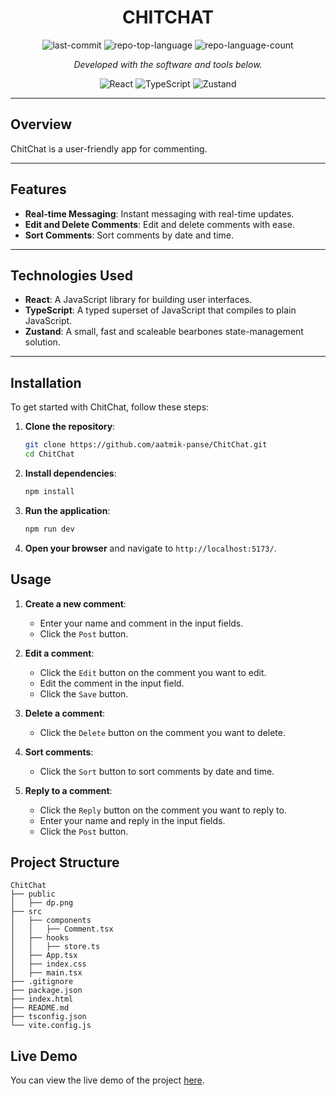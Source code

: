 <h1 align="center">CHITCHAT</h1>

<p align="center">
    <img src="https://img.shields.io/github/last-commit/aatmik-panse/ChitChat?style=flat&logo=git&logoColor=white&color=0080ff" alt="last-commit">
    <img src="https://img.shields.io/github/languages/top/aatmik-panse/ChitChat?style=flat&color=0080ff" alt="repo-top-language">
    <img src="https://img.shields.io/github/languages/count/aatmik-panse/ChitChat?style=flat&color=0080ff" alt="repo-language-count">
</p>
<p align="center">
    <em>Developed with the software and tools below.</em>
</p>
<p align="center">
    <img src="https://img.shields.io/badge/React-61DAFB.svg?style=flat&logo=React&logoColor=black" alt="React">
    <img src="https://img.shields.io/badge/TypeScript-3178C6.svg?style=flat&logo=TypeScript&logoColor=white" alt="TypeScript">
    <img src="https://img.shields.io/badge/Zustand-000000.svg?style=flat&logo=Zustand&logoColor=white" alt="Zustand">

</p>
<hr>

## Overview

ChitChat is a user-friendly app for commenting.

---

## Features

- **Real-time Messaging**: Instant messaging with real-time updates.
- **Edit and Delete Comments**: Edit and delete comments with ease.
- **Sort Comments**: Sort comments by date and time.

---

## Technologies Used

- **React**: A JavaScript library for building user interfaces.
- **TypeScript**: A typed superset of JavaScript that compiles to plain JavaScript.
- **Zustand**: A small, fast and scaleable bearbones state-management solution.

---

## Installation

To get started with ChitChat, follow these steps:

1. **Clone the repository**:

   ```sh
   git clone https://github.com/aatmik-panse/ChitChat.git
   cd ChitChat
   ```

2. **Install dependencies**:

   ```sh
   npm install
   ```

3. **Run the application**:

   ```sh
   npm run dev
   ```

4. **Open your browser** and navigate to `http://localhost:5173/`.

## Usage

1. **Create a new comment**:

   - Enter your name and comment in the input fields.
   - Click the `Post` button.

2. **Edit a comment**:

   - Click the `Edit` button on the comment you want to edit.
   - Edit the comment in the input field.
   - Click the `Save` button.

3. **Delete a comment**:

   - Click the `Delete` button on the comment you want to delete.

4. **Sort comments**:

   - Click the `Sort` button to sort comments by date and time.

5. **Reply to a comment**:

   - Click the `Reply` button on the comment you want to reply to.
   - Enter your name and reply in the input fields.
   - Click the `Post` button.

## Project Structure

```
ChitChat
├── public
│   ├── dp.png
├── src
│   ├── components
│   │   ├── Comment.tsx
│   ├── hooks
│   │   ├── store.ts
│   ├── App.tsx
│   ├── index.css
│   ├── main.tsx
├── .gitignore
├── package.json
├── index.html
├── README.md
├── tsconfig.json
└── vite.config.js
```

## Live Demo

You can view the live demo of the project [here](https://chit-chat-aatmiks-projects.vercel.app/).
